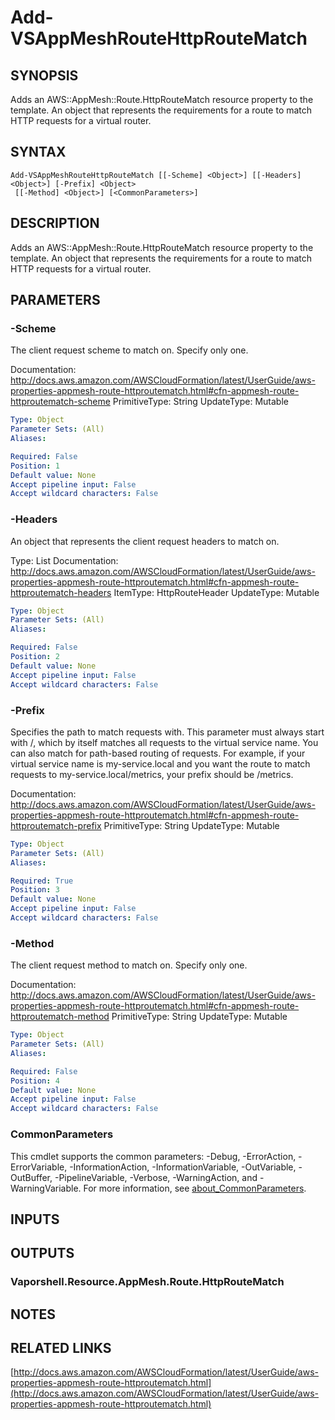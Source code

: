 # Add-VSAppMeshRouteHttpRouteMatch

## SYNOPSIS
Adds an AWS::AppMesh::Route.HttpRouteMatch resource property to the template.
An object that represents the requirements for a route to match HTTP requests for a virtual router.

## SYNTAX

```
Add-VSAppMeshRouteHttpRouteMatch [[-Scheme] <Object>] [[-Headers] <Object>] [-Prefix] <Object>
 [[-Method] <Object>] [<CommonParameters>]
```

## DESCRIPTION
Adds an AWS::AppMesh::Route.HttpRouteMatch resource property to the template.
An object that represents the requirements for a route to match HTTP requests for a virtual router.

## PARAMETERS

### -Scheme
The client request scheme to match on.
Specify only one.

Documentation: http://docs.aws.amazon.com/AWSCloudFormation/latest/UserGuide/aws-properties-appmesh-route-httproutematch.html#cfn-appmesh-route-httproutematch-scheme
PrimitiveType: String
UpdateType: Mutable

```yaml
Type: Object
Parameter Sets: (All)
Aliases:

Required: False
Position: 1
Default value: None
Accept pipeline input: False
Accept wildcard characters: False
```

### -Headers
An object that represents the client request headers to match on.

Type: List
Documentation: http://docs.aws.amazon.com/AWSCloudFormation/latest/UserGuide/aws-properties-appmesh-route-httproutematch.html#cfn-appmesh-route-httproutematch-headers
ItemType: HttpRouteHeader
UpdateType: Mutable

```yaml
Type: Object
Parameter Sets: (All)
Aliases:

Required: False
Position: 2
Default value: None
Accept pipeline input: False
Accept wildcard characters: False
```

### -Prefix
Specifies the path to match requests with.
This parameter must always start with /, which by itself matches all requests to the virtual service name.
You can also match for path-based routing of requests.
For example, if your virtual service name is my-service.local and you want the route to match requests to my-service.local/metrics, your prefix should be /metrics.

Documentation: http://docs.aws.amazon.com/AWSCloudFormation/latest/UserGuide/aws-properties-appmesh-route-httproutematch.html#cfn-appmesh-route-httproutematch-prefix
PrimitiveType: String
UpdateType: Mutable

```yaml
Type: Object
Parameter Sets: (All)
Aliases:

Required: True
Position: 3
Default value: None
Accept pipeline input: False
Accept wildcard characters: False
```

### -Method
The client request method to match on.
Specify only one.

Documentation: http://docs.aws.amazon.com/AWSCloudFormation/latest/UserGuide/aws-properties-appmesh-route-httproutematch.html#cfn-appmesh-route-httproutematch-method
PrimitiveType: String
UpdateType: Mutable

```yaml
Type: Object
Parameter Sets: (All)
Aliases:

Required: False
Position: 4
Default value: None
Accept pipeline input: False
Accept wildcard characters: False
```

### CommonParameters
This cmdlet supports the common parameters: -Debug, -ErrorAction, -ErrorVariable, -InformationAction, -InformationVariable, -OutVariable, -OutBuffer, -PipelineVariable, -Verbose, -WarningAction, and -WarningVariable. For more information, see [about_CommonParameters](http://go.microsoft.com/fwlink/?LinkID=113216).

## INPUTS

## OUTPUTS

### Vaporshell.Resource.AppMesh.Route.HttpRouteMatch
## NOTES

## RELATED LINKS

[http://docs.aws.amazon.com/AWSCloudFormation/latest/UserGuide/aws-properties-appmesh-route-httproutematch.html](http://docs.aws.amazon.com/AWSCloudFormation/latest/UserGuide/aws-properties-appmesh-route-httproutematch.html)

